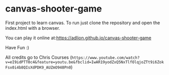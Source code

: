 # canvas-shooter-game
First project to learn canvas. 
To run just clone the repository and open the index.html with a browser.

You can play it online at:https://adlion.github.io/canvas-shooter-game

Have Fun :) 

All credits go to Chris Courses (`https://www.youtube.com/watch?v=eI9idPTT0c4&feature=youtu.be&fbclid=IwAR19yodZxQ5NxTlfOlqjoZTt9i6ZokFsx0i4b8QIsXdPDK9_AUZmO948Pn0`)
